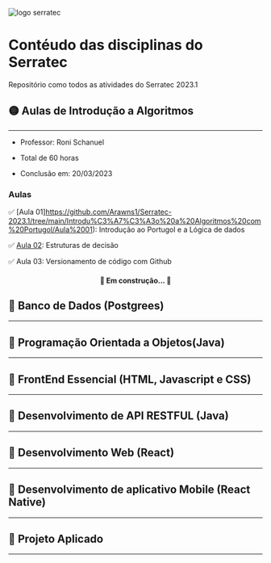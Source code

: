 

![logo serratec](https://media.discordapp.net/attachments/929069726372597815/1083182903707586710/image.png)


<h1 align="">Contéudo das disciplinas do Serratec</h1>
<p align="">Repositório como todos as atividades do Serratec 2023.1</p>



## 🟡 Aulas de Introdução a Algoritmos
---

- Professor: Roni Schanuel

- Total de 60 horas

- Conclusão em: 20/03/2023

### Aulas

✅ [Aula 01]https://github.com/Arawns1/Serratec-2023.1/tree/main/Introdu%C3%A7%C3%A3o%20a%20Algoritmos%20com%20Portugol/Aula%2001): Introdução ao Portugol e a Lógica de dados

✅ [Aula 02](https://github.com/Arawns1/Serratec-2023.1/tree/main/Introdu%C3%A7%C3%A3o%20a%20Algoritmos%20com%20Portugol/Aula%2002): Estruturas de decisão

✅  Aula 03: Versionamento de código com Github

<h4 align="center"> 
	🚧  Em construção...  🚧
</h4>


## 🔴 Banco de Dados (Postgrees)
---

## 🔴 Programação Orientada a Objetos(Java)
---

## 🔴 FrontEnd Essencial (HTML, Javascript e CSS)
---

## 🔴 Desenvolvimento de API RESTFUL (Java)
---

## 🔴 Desenvolvimento Web (React)
---

## 🔴 Desenvolvimento de aplicativo Mobile (React Native)
---

## 🔴 Projeto Aplicado
---


